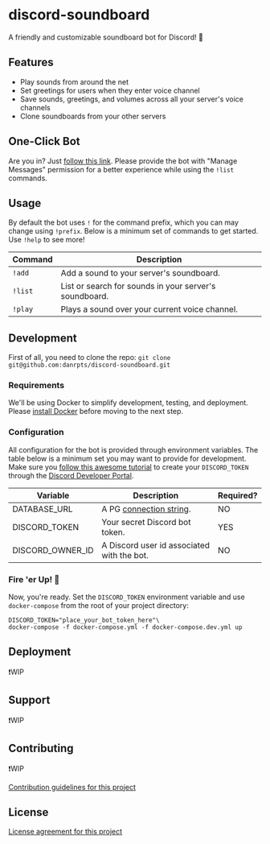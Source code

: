 # discord-soundboard

A friendly and customizable soundboard bot for Discord! 🤖

## Features

- Play sounds from around the net
- Set greetings for users when they enter voice channel
- Save sounds, greetings, and volumes across all your server's voice channels
- Clone soundboards from your other servers

## One-Click Bot

Are you in? Just [follow this link](https://discord.com/oauth2/authorize?client_id=792651273387638815&permissions=8192&scope=bot). Please provide the bot with "Manage Messages" permission for a better experience while using the `!list` commands.

## Usage

By default the bot uses `!` for the command prefix, which you can may change using `!prefix`.
Below is a minimum set of commands to get started. Use `!help` to see more!

| Command | Description                                            |
| ------- | ------------------------------------------------------ |
| `!add`  | Add a sound to your server's soundboard.               |
| `!list` | List or search for sounds in your server's soundboard. |
| `!play` | Plays a sound over your current voice channel.         |

## Development

First of all, you need to clone the repo:
`git clone git@github.com:danrpts/discord-soundboard.git`

### Requirements

We'll be using Docker to simplify development, testing, and deployment. Please [install Docker](https://docs.docker.com/get-docker/) before moving to the next step.

### Configuration

All configuration for the bot is provided through environment variables. The table below is a minimum set you may want to provide for development. Make sure you [follow this awesome tutorial](https://youtu.be/ibtXXoMxaho) to create your `DISCORD_TOKEN` through the [Discord Developer Portal](https://discord.com/developers/applications).

| Variable         | Description                                                                                                                     | Required? |
| ---------------- | ------------------------------------------------------------------------------------------------------------------------------- | --------- |
| DATABASE_URL     | A PG [connection string](https://github.com/brianc/node-postgres/tree/master/packages/pg-connection-string#connection-strings). | NO        |
| DISCORD_TOKEN    | Your secret Discord bot token.                                                                                                  | YES       |
| DISCORD_OWNER_ID | A Discord user id associated with the bot.                                                                                      | NO        |

### Fire 'er Up! 🚀

Now, you're ready. Set the `DISCORD_TOKEN` environment variable and use `docker-compose` from the root of your project directory:

```
DISCORD_TOKEN="place_your_bot_token_here"\
docker-compose -f docker-compose.yml -f docker-compose.dev.yml up
```

## Deployment

❗WIP

## Support

❗WIP

## Contributing

❗WIP

[Contribution guidelines for this project](CONTRIBUTING.md)

## License

[License agreement for this project](LICENSE)
